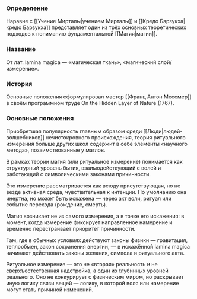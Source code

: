 ### Определение
Наравне с [[Учение Мирталы|учением Мирталы]] и [[Кредо Барзукха|кредо Барзукха]] представляет один из трёх основных теоретических подходов к пониманию фундаментальной [[Магия|магии]].

### Название
От лат. lamina magica — «магическая ткань», «магический слой/измерение».

### История
Основные положения сформулировал мастер [[Франц Антон Мессмер]] в своём программном труде On the Hidden Layer of Nature (1767). 

### Основные положения
Приобретшая популярность главным образом среди [[Люди|людей-волшебников]] нечистокровного происхождения, теория ритуального измерения больше других школ содержит в себе элементы «научного метода», позаимствованные у маглов.

В рамках теории магия (или ритуальное измерение) понимается как структурный уровень бытия, взаимодействующий с волей и работающий с символическими законами причинности.

Это измерение рассматривается как всюду присутствующая, но не везде активная среда, чувствительная к интенции. По умолчанию она инертна, но может быть искажена — через акт воли, ритуал или событие перехода (рождение, смерть).

Магия возникает не из самого измерения, а в точке его искажения: в момент, когда измерение фиксирует направленное намерение и временно перестраивает приоритет причинности.

Там, где в обычных условиях действуют законы физики — гравитация, теплообмен, закон сохранения энергии, — в искажённой lamina magica начинают действовать законы желания, символа и ритуального акта.

Ритуальное измерение — это не «вторая» реальность и не сверхъестественная надстройка, а один из глубинных уровней реального. Оно не конкурирует с физическим миром, но раскрывает иную логику связи вещей — логику, в которой воля или намерение могут стать причиной изменений.